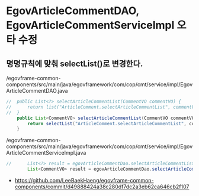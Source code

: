 # EgovArticleCommentDAO, EgovArticleCommentServiceImpl 오타 수정

## 명명규칙에 맞춰 selectList()로 변경한다.

/egovframe-common-components/src/main/java/egovframework/com/cop/cmt/service/impl/EgovArticleCommentDAO.java

```java
//	public List<?> selectArticleCommentList(CommentVO commentVO) {
//		return list("ArticleComment.selectArticleCommentList", commentVO);
//	}
	public List<CommentVO> selectArticleCommentList(CommentVO commentVO) {
		return selectList("ArticleComment.selectArticleCommentList", commentVO);
	}
```

/egovframe-common-components/src/main/java/egovframework/com/cop/cmt/service/impl/EgovArticleCommentServiceImpl.java

```java
//		List<?> result = egovArticleCommentDao.selectArticleCommentList(commentVO);
		List<CommentVO> result = egovArticleCommentDao.selectArticleCommentList(commentVO);
```

- https://github.com/LeeBaekHaeng/egovframe-common-components/commit/d49888424a38c280df7dc2a3eb62ca646cb2f107
